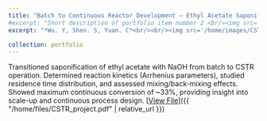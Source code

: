 ```yaml
---
title: "Batch to Continuous Reactor Development – Ethyl Acetate Saponification"
#excerpt: "Short description of portfolio item number 2 <br/><img src='/images/500x300.png'>"
excerpt: "*Wu. Y, Shen. S, Yuan. C*<br/><br/><img src='/home/images/CSTR.jpg' style='width:350px; height:auto;'> <br/> <br/>Transitioned saponification of ethyl acetate with NaOH from batch to CSTR operation. Determined reaction kinetics (Arrhenius parameters), studied residence time distribution, and assessed mixing/back-mixing effects. Showed maximum continuous conversion of ~33%, providing insight into scale-up and continuous process design."

collection: portfolio
---
```


Transitioned saponification of ethyl acetate with NaOH from batch to CSTR operation. Determined reaction kinetics (Arrhenius parameters), studied residence time distribution, and assessed mixing/back-mixing effects. Showed maximum continuous conversion of ~33%, providing insight into scale-up and continuous process design.
[<u>View File</u>]({{ "/home/files/CSTR_project.pdf" | relative_url }})